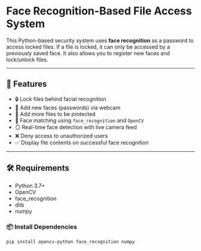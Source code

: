 # Face Recognition-Based File Access System

This Python-based security system uses **face recognition** as a password to access locked files. If a file is locked, it can only be accessed by a previously saved face. It also allows you to register new faces and lock/unlock files.

---

## 📸 Features

- 🔒 Lock files behind facial recognition
- 👤 Add new faces (passwords) via webcam
- 📁 Add more files to be protected
- 🧠 Face matching using `face_recognition` and `OpenCV`
- 🪞 Real-time face detection with live camera feed
- ❌ Deny access to unauthorized users
- ✅ Display file contents on successful face recognition

---

## 🛠️ Requirements

- Python 3.7+
- OpenCV
- face_recognition
- dlib
- numpy

### 📦 Install Dependencies

```bash
pip install opencv-python face_recognition numpy
